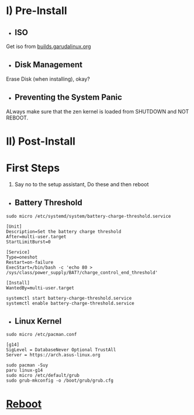 # I) Pre-Install

- ## ISO
Get iso from [builds.garudalinux.org](builds.garudalinux.org)

- ## Disk Management
Erase Disk (when installing), okay?

- ## Preventing the System Panic
ALways make sure that the zen kernel is loaded from SHUTDOWN and NOT REBOOT.

# II) Post-Install

# First Steps

1. Say no to the setup assistant, Do these and then reboot

- ## Battery Threshold

```sudo micro /etc/systemd/system/battery-charge-threshold.service ```

```
[Unit]
Description=Set the battery charge threshold
After=multi-user.target
StartLimitBurst=0

[Service]
Type=oneshot
Restart=on-failure
ExecStart=/bin/bash -c 'echo 80 > /sys/class/power_supply/BAT?/charge_control_end_threshold'

[Install]
WantedBy=multi-user.target
```

```
systemctl start battery-charge-threshold.service
systemctl enable battery-charge-threshold.service
```

- ## Linux Kernel

`sudo micro /etc/pacman.conf`
```
[g14]
SigLevel = DatabaseNever Optional TrustAll
Server = https://arch.asus-linux.org
```

```
sudo pacman -Suy
paru linux-g14
sudo micro /etc/default/grub
sudo grub-mkconfig -o /boot/grub/grub.cfg
```

# [Reboot](https://github.com/Hooke012/OmniGuides/blob/main/Software/Linux.md)
